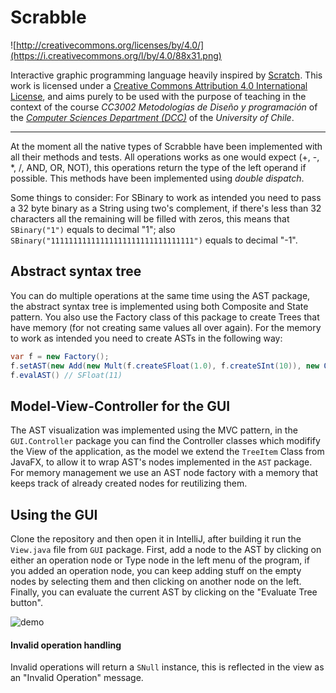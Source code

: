 # Scrabble

![http://creativecommons.org/licenses/by/4.0/](https://i.creativecommons.org/l/by/4.0/88x31.png)

Interactive graphic programming language heavily inspired by 
[Scratch](https://scratch.mit.edu).
This work is licensed under a
[Creative Commons Attribution 4.0 International License](http://creativecommons.org/licenses/by/4.0/), 
and aims purely to be used with the purpose of teaching in the context of the course 
_CC3002 Metodologías de Diseño y programación_ of the 
[_Computer Sciences Department (DCC)_](https://www.dcc.uchile.cl) of the 
_University of Chile_.

---

At the moment all the native types of Scrabble have been implemented with all their methods and tests.
All operations works as one would expect (+, -, *, /, AND, OR, NOT), this operations return the type of the left operand if possible. This methods have been implemented using *double dispatch*. 



Some things to consider: For SBinary to work as intended you need to pass a 32 byte binary as a String using two's complement, if there's less than 32 characters all the remaining will be filled with zeros, this means that `SBinary("1")` equals to decimal "1"; also `SBinary("11111111111111111111111111111111")` equals to decimal "-1".

## Abstract syntax tree
You can do multiple operations at the same time using the AST package, the abstract syntax tree is implemented using both Composite and State pattern. You also use the Factory class of this package to create Trees that have memory (for not creating same values all over again). For the memory to work as intended you need to create ASTs in the following way:
```java
var f = new Factory();
f.setAST(new Add(new Mult(f.createSFloat(1.0), f.createSInt(10)), new Or(f.createSBinary("0"), f.createSBool(true))));
f.evalAST() // SFloat(11)
```
## Model-View-Controller for the GUI

The AST visualization was implemented using the MVC pattern, in the  ```GUI.Controller``` package you can find the Controller classes which modifify the View of the application, as the model we extend the ```TreeItem``` Class from JavaFX, to allow it to wrap AST's nodes implemented in the ```AST``` package. For memory management we use an AST node factory with a memory that keeps track of already created nodes for reutilizing them.


## Using the GUI

Clone the repository and then open it in IntelliJ, after building it run the ```View.java``` file from ```GUI``` package.
First, add a node to the AST by clicking on either an operation node or Type node in the left menu of the program, if you added an operation node, you can keep adding stuff on the empty nodes by selecting them and then clicking on another node on the left. Finally, you can evaluate the current AST by clicking on the "Evaluate Tree button".

![demo](https://media4.giphy.com/media/A1ZdWQ5EsIyyE3qRJ7/giphy.gif?cid=790b7611f5bc1cac455d7bbdc6533a3152f097c4c2beda8b&rid=giphy.gif&ct=g)

#### Invalid operation handling
Invalid operations will return a ```SNull``` instance, this is reflected in the view as an "Invalid Operation" message.